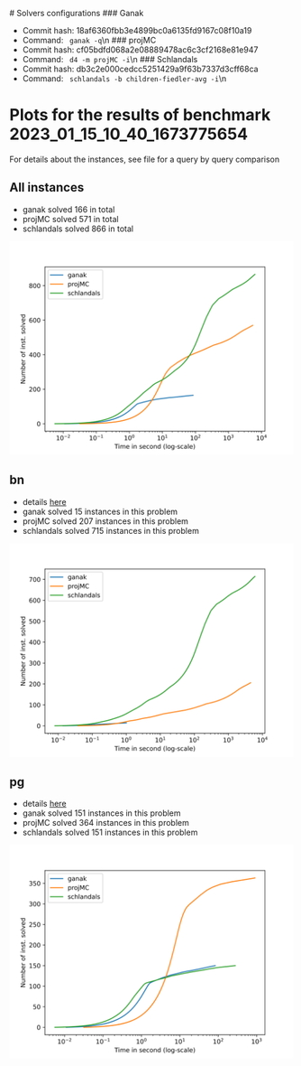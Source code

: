 \# Solvers configurations
\#\#\# Ganak
- Commit hash: 18af6360fbb3e4899bc0a6135fd9167c08f10a19
- Command: ` ganak -q`\n
\#\#\# projMC
- Commit hash: cf05bdfd068a2e08889478ac6c3cf2168e81e947
- Command: ` d4 -m projMC -i`\n
\#\#\# Schlandals
- Commit hash: db3c2e000cedcc5251429a9f63b7337d3cff68ca
- Command: ` schlandals -b children-fiedler-avg -i`\n
# Plots for the results of benchmark 2023_01_15_10_40_1673775654

For details about the instances, see file for a query by query comparison
## All instances

- ganak solved 166 in total
- projMC solved 571 in total
- schlandals solved 866 in total

![](./cactus.svg)

## bn

- details [here](./table_bn.md)
- ganak solved 15 instances in this problem
- projMC solved 207 instances in this problem
- schlandals solved 715 instances in this problem

![](./cactus_bn.svg)

## pg

- details [here](./table_pg.md)
- ganak solved 151 instances in this problem
- projMC solved 364 instances in this problem
- schlandals solved 151 instances in this problem

![](./cactus_pg.svg)

